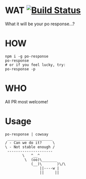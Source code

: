 # WAT [![Build Status](https://travis-ci.org/syzer/po-answer.svg?branch=master)](https://travis-ci.org/syzer/po-answer)

What it will be your po response...?

# HOW

```
npm i -g po-response
po-response
# or if you feel lucky, try:
po-response -p
```

# WHO

All PR most welcome!

# Usage

```
po-response | cowsay
 _____________________
/ - Can we do it?     \
\ - Not stable enough /
 ---------------------
        \   ^__^
         \  (oo)\_______
            (__)\       )\/\
                ||----w |
                ||     ||
```